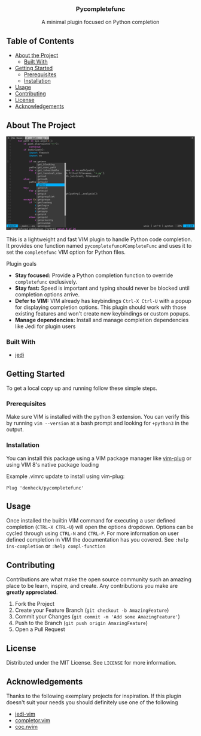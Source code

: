 <p align="center">
  <h3 align="center">Pycompletefunc</h3>

  <p align="center">A minimal plugin focused on Python completion</p>
</p>


## Table of Contents

* [About the Project](#about-the-project)
  * [Built With](#built-with)
* [Getting Started](#getting-started)
  * [Prerequisites](#prerequisites)
  * [Installation](#installation)
* [Usage](#usage)
* [Contributing](#contributing)
* [License](#license)
* [Acknowledgements](#acknowledgements)


## About The Project

[![Product Name Screen Shot][product-screenshot]]()

This is a lightweight and fast VIM plugin to handle Python code completion. It provides one function named `pycompletefunc#CompleteFunc` and uses it to set the `completefunc` VIM option for Python files.

Plugin goals
* __Stay focused:__ Provide a Python completion function to override `completefunc` exclusively. 
* __Stay fast:__ Speed is important and typing should never be blocked until completion options arrive.
* __Defer to VIM:__ VIM already has keybindings `Ctrl-X Ctrl-U` with a popup for displaying completion options. This plugin should work with those existing features and won't create new keybindings or custom popups.
* __Manage dependencies:__ Install and manage completion dependencies like Jedi for plugin users


### Built With

* [jedi](https://github.com/davidhalter/jedi)


## Getting Started

To get a local copy up and running follow these simple steps.

### Prerequisites

Make sure VIM is installed with the python 3 extension. You can verify this by running `vim --version` at a bash prompt and looking for `+python3` in the output. 

### Installation

You can install this package using a VIM package manager like [vim-plug](https://github.com/junegunn/vim-plug) or using VIM 8's native package loading

Example .vimrc update to install using vim-plug:
```
Plug 'denheck/pycompletefunc'
```


## Usage

Once installed the builtin VIM command for executing a user defined completion (`CTRL-X CTRL-U`) will open the options dropdown.  Options can be cycled through using `CTRL-N` and `CTRL-P`. For more information on user defined completion in VIM the documentation has you covered. See `:help ins-completion` or `:help compl-function`


## Contributing

Contributions are what make the open source community such an amazing place to be learn, inspire, and create. Any contributions you make are **greatly appreciated**.

1. Fork the Project
2. Create your Feature Branch (`git checkout -b AmazingFeature`)
3. Commit your Changes (`git commit -m 'Add some AmazingFeature'`)
4. Push to the Branch (`git push origin AmazingFeature`)
5. Open a Pull Request


## License

Distributed under the MIT License. See `LICENSE` for more information.


## Acknowledgements

Thanks to the following exemplary projects for inspiration. If this plugin doesn't suit your needs you should definitely use one of the following 

* [jedi-vim](https://github.com/davidhalter/jedi-vim)
* [completor.vim](https://github.com/maralla/completor.vim)
* [coc.nvim](https://github.com/neoclide/coc.nvim)


[license-shield]: https://img.shields.io/github/license/github_username/repo.svg?style=flat-square
[license-url]: https://github.com/github_username/repo/blob/master/LICENSE.txt
[product-screenshot]: images/screenshot.png

